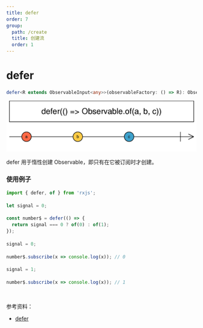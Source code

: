 ```yaml
---
title: defer
order: 7
group:
  path: /create
  title: 创建流
  order: 1
---
```


# defer

```ts
defer<R extends ObservableInput<any>>(observableFactory: () => R): Observable<ObservedValueOf<R>>
```

![延迟大理石图](./images/defer.png)

defer 用于惰性创建 Observable，即只有在它被订阅时才创建。

### 使用例子

```ts
import { defer, of } from 'rxjs';

let signal = 0;

const number$ = defer(() => {
  return signal === 0 ? of(0) : of(1);
});

signal = 0;

number$.subscribe(x => console.log(x)); // 0

signal = 1;

number$.subscribe(x => console.log(x)); // 1
```

<br/>

参考资料：

- [defer](http://localhost:8000/#/streams/create/defer)

